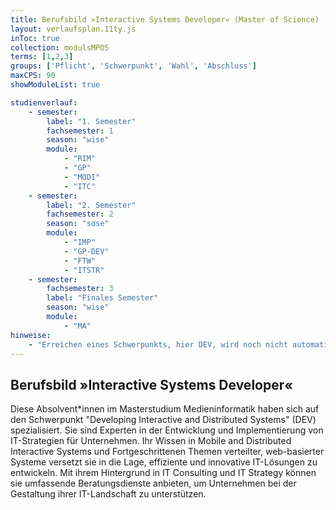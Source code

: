 ```yaml
---
title: Berufsbild »Interactive Systems Developer« (Master of Science)
layout: verlaufsplan.11ty.js
inToc: true
collection: modulsMPO5
terms: [1,2,3]
groups: ['Pflicht', 'Schwerpunkt', 'Wahl', 'Abschluss']
maxCPS: 90
showModuleList: true

studienverlauf:
    - semester:
        label: "1. Semester"
        fachsemester: 1
        season: "wise"
        module: 
            - "RIM"
            - "GP"
            - "MODI"
            - "ITC"
    - semester:
        label: "2. Semester"
        fachsemester: 2
        season: "sose"
        module: 
            - "IMP"
            - "GP-DEV"
            - "FTW"
            - "ITSTR"
    - semester:
        fachsemester: 3
        label: "Finales Semester"
        season: "wise"
        module: 
            - "MA"
hinweise:
    - "Erreichen eines Schwerpunkts, hier DEV, wird noch nicht automatisch geprüft"
---
```



## Berufsbild »Interactive Systems Developer«

Diese Absolvent\*innen im Masterstudium Medieninformatik haben sich auf den Schwerpunkt "Developing Interactive and Distributed Systems" (DEV) spezialisiert. Sie sind Experten in der Entwicklung und Implementierung von IT-Strategien für Unternehmen. Ihr Wissen in Mobile and Distributed Interactive Systems und Fortgeschrittenen Themen verteilter, web-basierter Systeme versetzt sie in die Lage, effiziente und innovative IT-Lösungen zu entwickeln. Mit ihrem Hintergrund in IT Consulting und IT Strategy können sie umfassende Beratungsdienste anbieten, um Unternehmen bei der Gestaltung ihrer IT-Landschaft zu unterstützen.
